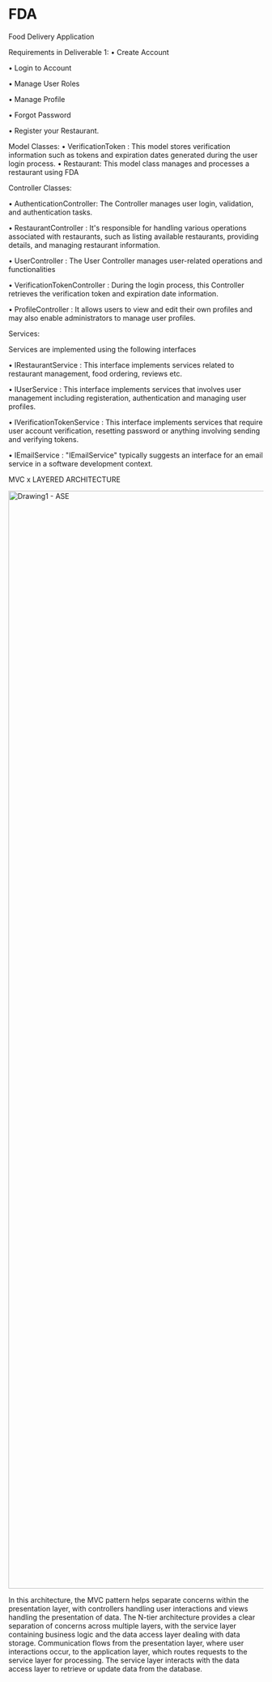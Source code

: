 # FDA
Food Delivery Application 

Requirements in Deliverable 1:
•	Create Account

•	Login to Account

•	Manage User Roles

•	Manage Profile

•	Forgot Password

•	Register your Restaurant.

Model Classes:
•	VerificationToken : This model stores verification information such as tokens and expiration dates generated during the user login process.
•	Restaurant: This model class manages and processes a restaurant using FDA

Controller Classes:

•	AuthenticationController: The Controller manages user login, validation, and authentication tasks.

•	RestaurantController : It's responsible for handling various operations associated with restaurants, such as listing available restaurants, providing details, and managing restaurant information.

•	UserController : The User Controller manages user-related operations and functionalities

•	VerificationTokenController : During the login process, this Controller retrieves the verification token and expiration date information.

•	ProfileController : It allows users to view and edit their own profiles and may also enable administrators to manage user profiles.

Services:

Services are implemented using the following interfaces

•	IRestaurantService : This interface implements services related to restaurant management, food ordering, reviews etc.

•	IUserService : This interface implements services that involves user management including registeration, authentication and managing user profiles.

•	IVerificationTokenService : This interface implements services that require user account verification, resetting password or anything involving sending and verifying tokens.

•	IEmailService : "IEmailService" typically suggests an interface for an email service in a software development context.

MVC x LAYERED ARCHITECTURE

<img width="2169" alt="Drawing1 - ASE" src="https://github.com/ArukalaHimateja/FDA/assets/53402333/a56e0142-c234-4e0a-80ec-c5c4fc9c9294"> 

In this architecture, the MVC pattern helps separate concerns within the presentation layer, with controllers handling user interactions and views handling the presentation of data. The N-tier architecture provides a clear separation of concerns across multiple layers, with the service layer containing business logic and the data access layer dealing with data storage.
Communication flows from the presentation layer, where user interactions occur, to the application layer, which routes requests to the service layer for processing. The service layer interacts with the data access layer to retrieve or update data from the database. 




